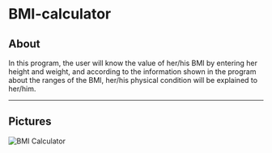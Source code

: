 # BMI-calculator
## About
In this program, the user will know the value of her/his BMI by entering her height and weight, and according to the information shown in the program about the ranges of the BMI, her/his physical condition will be explained to her/him.
_____________________________________
## Pictures
![BMI Calculator](https://github.com/arimoa/BMI-calculator/assets/134084996/ef5b9935-0d88-462d-b93c-2e003e891329)
